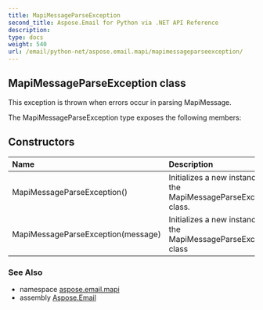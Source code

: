 ```yaml
---
title: MapiMessageParseException
second_title: Aspose.Email for Python via .NET API Reference
description: 
type: docs
weight: 540
url: /email/python-net/aspose.email.mapi/mapimessageparseexception/
---
```


## MapiMessageParseException class

This exception is thrown when errors occur in parsing MapiMessage.

The MapiMessageParseException type exposes the following members:
## Constructors
| Name | Description |
| :- | :- |
|MapiMessageParseException()|Initializes a new instance of the MapiMessageParseException class.|
|MapiMessageParseException(message)|Initializes a new instance of the MapiMessageParseException class|

### See Also

* namespace [aspose.email.mapi](/email/python-net/aspose.email.mapi/)
* assembly [Aspose.Email](/slides/python-net/)

